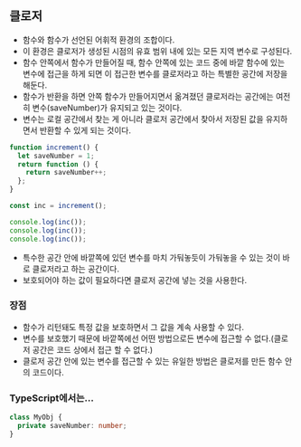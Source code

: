 ## 클로저

- 함수와 함수가 선언된 어휘적 환경의 조합이다.
- 이 환경은 클로저가 생성된 시점의 유효 범위 내에 있는 모든 지역 변수로 구성된다.
- 함수 안쪽에서 함수가 만들어질 때, 함수 안쪽에 있는 코드 중에 바깥 함수에 있는 변수에 접근을 하게 되면 이 접근한 변수를 클로저라고 하는 특별한 공간에 저장을 해둔다.
- 함수가 반환을 하면 안쪽 함수가 만들어지면서 옮겨졌던 클로저라는 공간에는 여전히 변수(saveNumber)가 유지되고 있는 것이다.
- 변수는 로컬 공간에서 찾는 게 아니라 클로저 공간에서 찾아서 저장된 값을 유지하면서 반환할 수 있게 되는 것이다.

```js
function increment() {
  let saveNumber = 1;
  return function () {
    return saveNumber++;
  };
}

const inc = increment();

console.log(inc());
console.log(inc());
console.log(inc());
```

- 특수한 공간 안에 바깥쪽에 있던 변수를 마치 가둬놓듯이 가둬놓을 수 있는 것이 바로 클로저라고 하는 공간이다.
- 보호되어야 하는 값이 필요하다면 클로저 공간에 넣는 것을 사용한다.

### 장점

- 함수가 리턴돼도 특정 값을 보호하면서 그 값을 계속 사용할 수 있다.
- 변수를 보호했기 때문에 바깥쪽에선 어떤 방법으로든 변수에 접근할 수 없다.(클로저 공간은 코드 상에서 접근 할 수 없다.)
- 클로저 공간 안에 있는 변수를 접근할 수 있는 유일한 방법은 클로저를 만든 함수 안의 코드이다.

### TypeScript에서는...

```ts
class MyObj {
  private saveNumber: number;
}
```
